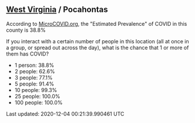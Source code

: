 
## [West Virginia](/united-states/west-virginia) / Pocahontas

According to [MicroCOVID.org](http://microcovid.org),
the "Estimated Prevalence" of COVID in this county is 38.8%

If you interact with a certain number of people in this location
(all at once in a group, or spread out across the day), what is the chance that
1 or more of them has COVID?

- 1 person: 38.8%
- 2 people: 62.6%
- 3 people: 77.1%
- 5 people: 91.4%
- 10 people: 99.3%
- 25 people: 100.0%
- 100 people: 100.0%

Last updated: 2020-12-04 00:21:39.990461 UTC
